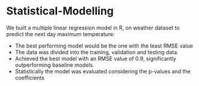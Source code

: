 # Statistical-Modelling
We built a multiple linear regression model in R, on weather dataset to predict the next day maximum temperature:
* The best performing model would be the one with the least RMSE value
* The data was divided into the training, validation and testing data.
* Achieved the best model with an RMSE value of 0.9, significantly outperforming baseline models.
* Statistically the model was evaluated considering the p-values and the coefficients
  
